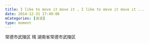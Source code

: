 ```yaml
---
title: I like to move it move it , I like to move it move it ...
date: 2014-12-31 17:49:06
mCategories: [说说]
type: moment
---
```


<div id="pics-20141231174906"></div>

<script>
var data = [
    {"link": "2014-12-31_000000.webp", "type": "shuoshuo"}
];
picsRender(data, "pics-20141231174906");
</script>

常德市武陵区 晴
湖南省常德市武陵区
